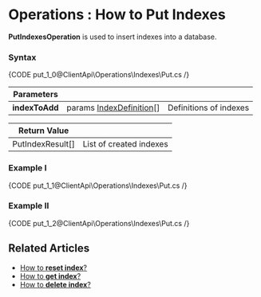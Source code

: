 ﻿# Operations : How to Put Indexes

**PutIndexesOperation** is used to insert indexes into a database.

### Syntax

{CODE put_1_0@ClientApi\Operations\Indexes\Put.cs /}

| Parameters | | |
| ------------- | ------------- | ----- |
| **indexToAdd** | params [IndexDefinition](../../../glossary/index-definition)\[\] | Definitions of indexes |

| Return Value | |
| ------------- | ----- |
| PutIndexResult[] | List of created indexes |

### Example I

{CODE put_1_1@ClientApi\Operations\Indexes\Put.cs /}

### Example II

{CODE put_1_2@ClientApi\Operations\Indexes\Put.cs /}

## Related Articles

- [How to **reset index**?](../../../../client-api/operations/maintenance/indexes/reset-index)
- [How to **get index**?](../../../../client-api/operations/maintenance/indexes/get-index)
- [How to **delete index**?](../../../../client-api/operations/maintenance/indexes/delete-index)
